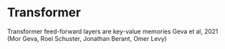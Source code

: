 # Transformer

Transformer feed-forward layers are key-value memories Geva et al, 2021 (Mor Geva, Roei Schuster, Jonathan Berant, Omer Levy)
